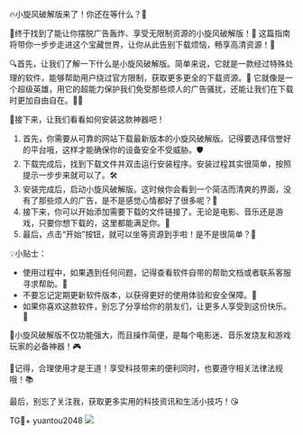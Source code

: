🔥小旋风破解版来了！你还在等什么？👀

🎉终于找到了能让你摆脱广告轰炸、享受无限制资源的小旋风破解版！🚀 这篇指南将带你一步步走进这个宝藏世界，让你从此告别下载烦恼，畅享高清资源！🌟

🔍首先，让我们了解一下什么是小旋风破解版。简单来说，它就是一款经过特殊处理的软件，能够帮助用户绕过官方限制，获取更多更全的下载资源。🌈 它就像是一个超级英雄，用它的超能力保护我们免受那些烦人的广告骚扰，还能让我们在下载时更加自由自在。🦸‍♂️

🔧接下来，让我们看看如何安装这款神器吧！
1. 首先，你需要从可靠的网站下载最新版本的小旋风破解版。记得要选择信誉好的平台哦，这样才能确保你的设备安全不受威胁。🛡️
2. 下载完成后，找到下载文件并双击运行安装程序。安装过程其实很简单，按照提示一步步来就可以了。🛠️
3. 安装完成后，启动小旋风破解版。这时候你会看到一个简洁而清爽的界面，没有了那些烦人的广告，是不是感觉心情都好了很多呢？🥰
4. 接下来，你可以开始添加需要下载的文件链接了。无论是电影、音乐还是游戏，只要你想下载的，这里都能满足你。🎵
5. 最后，点击“开始”按钮，就可以坐等资源到手啦！是不是很简单？🎉

💡小贴士：
- 使用过程中，如果遇到任何问题，记得查看软件自带的帮助文档或者联系客服寻求帮助。📖
- 不要忘记定期更新软件版本，以获得更好的使用体验和安全保障。🔧
- 如果你喜欢这款软件，别忘了分享给你的朋友们，让更多人享受到这份快乐。🤝

🌈小旋风破解版不仅功能强大，而且操作简便，是每个电影迷、音乐发烧友和游戏玩家的必备神器！🎮

🌈记得，合理使用才是王道！享受科技带来的便利同时，也要遵守相关法律法规哦！📚

最后，别忘了关注我，获取更多实用的科技资讯和生活小技巧！😘

TG💪+ yuantou2048  ![](https://github.com/user-attachments/assets/42a5a4a5-fea9-4a1d-8aa0-73e57e430cca)